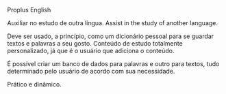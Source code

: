 Proplus English

Auxiliar no estudo de outra língua.
Assist in the study of another language.

Deve ser usado, a princípio, como um dicionário pessoal para se guardar textos e palavras a seu gosto.
Conteúdo de estudo totalmente personalizado, já que é o usuário que adiciona o conteúdo.

É possível criar um banco de dados para palavras e outro para textos, tudo determinado pelo usuário de acordo com sua necessidade.

Prático e dinâmico.
